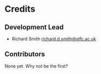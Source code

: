 # Credits

## Development Lead

* Richard Smith <richard.d.smith@stfc.ac.uk>

## Contributors

None yet. Why not be the first?
